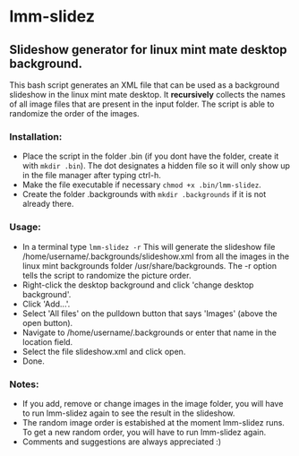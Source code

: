 # lmm-slidez

## Slideshow generator for linux mint mate desktop background.

This bash script generates an XML file that can be used as a background slideshow in the linux mint mate desktop. It __recursively__ collects the names of all image files that are present in the input folder. 
The script is able to randomize the order of the images. 

### Installation:
- Place the script in the folder .bin (if you dont have the folder, create it with `mkdir .bin`).
  The dot designates a hidden file so it will only show up in the file manager after typing ctrl-h.
- Make the file executable if necessary `chmod +x .bin/lmm-slidez`.
- Create the folder .backgrounds with `mkdir .backgrounds` if it is not already there.

### Usage:
- In a terminal type `lmm-slidez -r`
  This will generate the slideshow file /home/username/.backgrounds/slideshow.xml from all the images in the linux mint backgrounds folder /usr/share/backgrounds.
  The -r option tells the script to randomize the picture order.
- Right-click the desktop background and click 'change desktop background'.
- Click 'Add...'.
- Select 'All files' on the pulldown button that says 'Images' (above the open button).
- Navigate to /home/username/.backgrounds or enter that name in the location field.
- Select the file slideshow.xml and click open.
- Done.

### Notes:
- If you add, remove or change images in the image folder, you will have to run lmm-slidez again to see the result in the slideshow.
- The random image order is estabished at the moment lmm-slidez runs. To get a new random order, you will have to run lmm-slidez again.
- Comments and suggestions are always appreciated :)

